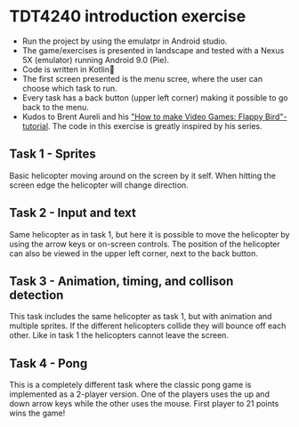 # TDT4240 introduction exercise
- Run the project by using the emulatpr in Android studio.
- The game/exercises is presented in landscape and tested with a Nexus 5X (emulator) running Android 9.0 (Pie).
- Code is written in Kotlin🎉
- The first screen presented is the menu scree, where the user can choose which task to run.
- Every task has a back button (upper left corner) making it possible to go back to the menu.
- Kudos to Brent Aureli and his ["How to make Video Games: Flappy Bird"-tutorial](https://www.youtube.com/watch?v=rzBVTPaUUDg). The code in this exercise is greatly inspired by his series.

## Task 1 - Sprites
Basic helicopter moving around on the screen by it self. When hitting the screen edge the helicopter will change direction.
## Task 2 - Input and text
Same helicopter as in task 1, but here it is possible to move the helicopter by using the arrow keys or on-screen controls.
The position of the helicopter can also be viewed in the upper left corner, next to the back button.
## Task 3 - Animation, timing, and collison detection
This task includes the same helicopter as task 1, but with animation and multiple sprites. 
If the different helicopters collide they will bounce off each other. Like in task 1 the helicopters cannot leave the screen.
## Task 4 - Pong
This is a completely different task where the classic pong game is implemented as a 2-player version.
One of the players uses the up and down arrow keys while the other uses the mouse. First player to 21 points wins the game!
